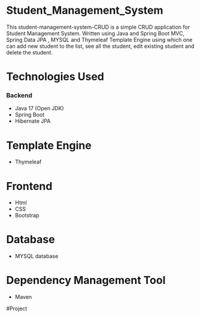 # Student_Management_System
This student-management-system-CRUD  is a simple CRUD application for Student Management System. Written using Java and Spring Boot MVC, Spring Data JPA , MYSQL and Thymeleaf Template Engine using which one can add new student to the list, see all the student, edit existing student and delete the student.

# Technologies Used
 ### Backend
  + Java 17 (Open JDK)
  + Spring Boot
  + Hibernate JPA
 # Template Engine
  + Thymeleaf
 # Frontend
  + Html 
  + CSS
  + Bootstrap 
 # Database
  + MYSQL database
 # Dependency Management Tool
  + Maven

#Project 
